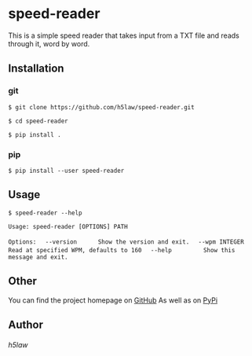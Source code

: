 # speed-reader

This is a simple speed reader that takes input from a TXT file and reads through it, word by word.

## Installation

### git

```$ git clone https://github.com/h5law/speed-reader.git```

```$ cd speed-reader```

```$ pip install .```


### pip

```$ pip install --user speed-reader```


## Usage

```$ speed-reader --help```


```Usage: speed-reader [OPTIONS] PATH```

```Options:```
```  --version      Show the version and exit.```
```  --wpm INTEGER  Read at specified WPM, defaults to 160```
```  --help         Show this message and exit.```


## Other
You can find the project homepage on [GitHub](https://github.com/h5law/speed-reader)
As well as on [PyPi](https://pypi.org/project/speed-reader/)

## Author
###### h5law
